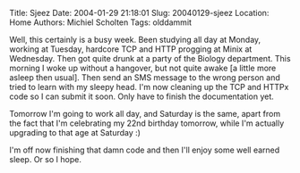 Title: Sjeez
Date: 2004-01-29 21:18:01
Slug: 20040129-sjeez
Location: Home
Authors: Michiel Scholten
Tags: olddammit

<p>Well, this certainly is a busy week. Been studying all day at Monday, working at Tuesday, hardcore TCP and HTTP progging at Minix at Wednesday. Then got quite drunk at a party of the Biology department. This morning I woke up without a hangover, but not quite awake [a little more asleep then usual]. Then send an SMS message to the wrong person and tried to learn with my sleepy head. I'm now cleaning up the TCP and HTTPx code so I can submit it soon. Only have to finish the documentation yet.</p>
<p>Tomorrow I'm going to work all day, and Saturday is the same, apart from the fact that I'm celebrating my 22nd birthday tomorrow, while I'm actually upgrading to that age at Saturday :)</p>
<p>I'm off now finishing that damn code and then I'll enjoy some well earned sleep. Or so I hope.</p>